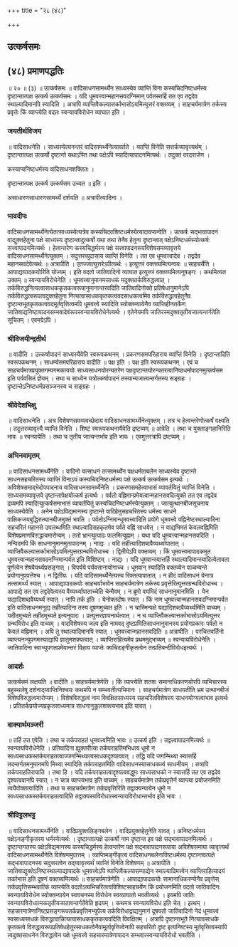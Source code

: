 +++
title = "२८ (४८)"

+++


## उत्कर्षसमः

## (४८) **प्रमाणपद्धतिः**

॥ २० ॥ (३) ॥ उत्कर्षसमः ॥ वादिसाधनसामर्थ्येन साध्यस्येव व्याप्तिं विना कस्यचिदनिष्टधर्मस्य दृष्टान्तात्पक्ष उत्कर्ष उत्कर्षसमः । यदि धूमवत्त्वान्महानसवदग्निमान् पर्वतस्तर्हि तत एव तद्वदेव स्थाल्यादिमानपि स्यादिति । अत्रापि व्याप्तिवैकल्यात्तर्काभासोऽयमित्युत्तरं वक्तव्यम् । साहचर्यमात्रेण तर्कस्य प्रवृत्तेः किं व्याप्त्येति वदतः स्वन्यायविरोधेन व्याघात इति ।

### **जयतीर्थविजय**

॥ वादिसाधनेति । साध्यस्येत्यनन्तरं वादिसामर्थ्येनेत्यावर्तते । व्याप्तिं विनेति सत्तर्कव्यावृत्त्यर्थम् । दृष्टान्तात्पक्ष उत्कर्षो दृष्टान्ते यथाऽस्ति तथा पक्षेऽपि स्यादित्यापादनमित्यर्थः । तदुक्तं वरदराजेन ।

कस्याप्यनिष्टधर्मस्य वादिसाधनशक्तितः ।

दृष्टान्तात्पक्ष उत्कर्ष उत्कर्षसम उच्यत ॥ इति ।

असाधारणसाधारणसामर्थ्ये दर्शयति ॥ अत्रापीत्यादिना ।

### **भावदीपः**

वादिसाधनसामर्थ्येनेत्येतत्साध्यस्येत्यत्रेव कस्यचिदवशिष्टधर्मस्येत्यादावप्यन्वेति । उत्कर्षः सद्भावापादनं वाद्युक्तहेतुना पक्षे साध्यस्य दृष्टान्तादुत्कर्षो यथा तथा तेनैव हेतुना दृष्टान्तात् पक्षेऽनिष्टधर्मस्योत्कर्षः सत्त्वापादनमित्यर्थः । हेत्वन्तरेण कस्यचिद्धर्मस्य पक्षे सत्त्वापादनरूपविशेषसमव्यावृत्तये वादिसाधनसामर्थ्येनेत्युक्तम् । सदुत्तरव्युदासाय व्याप्तिं विनेति । तत एव धूमवत्त्वादेव । तद्वदेव महानसवदेवेत्यर्थः ॥ अत्रापीति । एतज्जात्युत्तरेऽपीत्यर्थः । इत्युत्तरं वक्तव्यमित्यन्वयः ॥ साहचर्येति । आपाद्यापादकयोरिति योज्यम् । इति वदतो जातिवादिनो व्याघात इत्युत्तरं वक्तव्यमित्यनुषङ्गः । कथमित्यत उक्तम् ॥ स्वन्यायविरोधेनेति । धूमवत्त्वानुमानमसाधकं मदुक्ततर्कविरुद्धत्वात् । तर्कविरुद्धनित्यत्वासाधककृतकत्वरूपानुमानान्तरवदिति जातिवादिनोक्ते प्रतिषेधानुमानेऽपि तर्कविरुद्धत्वरूपत्वदुक्तहेतुना नित्यत्वासाधककृतकत्ववदसाधकत्वमिव तर्कविरुद्धत्वहेतुनैव दृष्टान्तभूतकृतकत्ववदमूर्तवृत्तित्वमपि धूमवत्त्वे स्यादिति स्वोक्तन्यायेनैव व्याप्तिहीनतर्केण जातिवाद्यनिष्टापादनसम्भवादेवंरूपस्वन्यायविरोधेनेत्यर्थः । एतेनेयमपि जातिरस्मदुक्ततृतीयजात्यन्तर्गतेति सूचितम् । एवमग्रेऽपि ।

### **श्रीविजयीन्द्रतीर्थ**

॥ वादीति । उत्कर्षापादनं साध्यस्यैवेति स्वरूपकथनम् । प्रकरणसमपरिहाराय व्याप्तिं विनेति । दृष्टान्तादिति स्वरूपकथनम् । साधर्म्यसमपरिहाराय वादीति ॥ पक्ष इति । पक्ष इति स्वरूपकथनम् । एवं च साहचर्यमात्रप्रयुक्तगम्यगमकत्वयोः साध्यसाधनयोरन्यतरेण पक्षदृष्टान्तयोरन्यतरत्वानिष्ठधर्मापादनमुत्कर्षसम इति पर्यवसितं ज्ञेयम् । तथा च साध्येन यत्रोत्कर्षापादनं तस्यान्यजात्यन्तर्गतस्य सङ्ग्रहः । दृष्टान्तेऽनिष्टधर्मप्रसञ्जनस्य च सङ्ग्रहः ।

### **श्रीवेदेशभिक्षु**

॥ वादिसाधनेति । अत्र विशेषणसमव्यवच्छेदाय वादिसाधनसामर्थ्येनेत्युक्तम् । तत्र च हेत्वन्तरेणोत्कर्षं वक्ष्यति । तदुत्तरव्यावृत्त्यै व्याप्तिं विनेति । शिष्टं स्वरूपकथनायैवेति द्रष्टव्यम् ॥ अत्रेति । तथा च युक्ताङ्गहानिरिति भावः ॥ स्वन्यायेति । तथा च तृतीय जात्यन्तर्भाव इति भावः । एवमुत्तरत्रापि द्रष्टव्यम् ।

### **अभिनवामृतम्**

॥ वादिसाधनसामर्थ्येनेति । वादिनो यत्साधनं तत्सामर्थ्येन पक्षधर्मताबलेन साध्यस्येव दृष्टान्ते साधनसहचरितस्य व्याप्तिं विनाऽयं कस्यचिदनिष्टधर्मस्य पक्षे उत्कर्ष उत्कर्षसम इत्यर्थः । अविशेषसमाद्भेदोपपादनाय वादिसाधनसामर्थ्येनेति । प्रकरणसमहेत्वाभासं व्यावर्तयितुं व्याप्तिं विनेति । साध्यसमव्यावृत्तये दृष्टान्तापेक्षयोत्कर्ष इत्यर्थः । पर्वतो वह्निमान्प्रमेयत्वान्महानसवदित्युक्ते तत एव तद्वदेव द्रव्यमपि स्यादित्युत्कर्षसमाभासं व्यावर्तयितुं कस्यचिदनिष्टधर्मस्येत्युक्तम् । जात्युत्थानबीजसूचनाय साध्यस्येवेति । अनेन पक्षेऽविद्यमानस्य दृष्टान्ते वादिहेतुसहचरितस्य धर्मस्य साधने पाक्षिकजयबुद्धिरुत्थानबीजमुक्तं भवति । पर्वतोऽग्निमान्धूमवत्त्वादिति प्रयोगे धूमवत्त्वे वह्निनेष्टस्थाल्यादिना सहचरितं महानसे उपलब्धमिति स्थाल्यादिसहकृतमेव पर्वते वह्निं साधयेत् । न वाद्यभिमतं केवलवह्निमिति विशेषप्रमाणविरुद्धत्वमारोप्यम् । ततो भ्रान्त्युत्पादः फलमित्यूह्यम् । यथा यदि धूमवत्त्वान्महानसवदिति । नन्विदमपि किं साधनानुमानमुतापादनम् । नाद्यः । यदि तर्हीत्यादिशब्दवैय्यर्थ्यापातात् । व्याप्तिवैकल्यात्तर्काभासोऽयमित्युत्तरग्रन्थविरोधाच्च । द्वितीयेऽपि वक्तव्यम् । किं धूमवत्त्वमापादकमुत धूमवत्त्वान्महानसवदनग्निमान्पर्वत इति विशिष्टम् । नाद्यः । यदि धूमवान्स्यात्तर्हि स्थाल्यादिमान्स्यादित्येतावता पूर्णत्वेन शेषवैयर्थ्यप्रसङ्गात् । विपर्यये पर्यवसानायोगाच्च । धूमवान् स्यादिति वक्तव्येन पञ्चम्यन्ते प्रयोगानुपपत्तेश्च । न द्वितीयः । यदि वादिसामर्थ्येनेत्यस्य रिक्तत्वापातात् । न हीदं वादिसाधनं येनात्र तत्सामर्थ्यं स्यात् । आपाद्यापादकयोः साहचर्याभावेन साहचर्यमात्रेण तर्कस्य प्रवृत्तेरित्युत्तरग्रन्थविरोधाच्च । आपाद्ये तत एव तद्वदेवेत्यस्य वैय्यर्थ्यापाताच्चेति चेन्मैवम् । न ब्रूमो वयमिदं साधनानुमानमिति । येन यद्यादिशब्दवैय्यर्थ्यं स्यात् । नापि तर्क इति । येनोक्तदोषः स्यात् । किं नाम धूमवत्त्वान्महानसवदग्निमान्पर्वत इति वादिसाधनमनूद्य तर्हीत्यादिना तस्य दूषणमुच्यत इति । न चास्मिन्पक्षे यद्यादिशब्दवैय्यर्थ्यमिति वाच्यम् । यदीदमुच्यते तर्हीदमुच्यते इत्यनुवादः । प्रत्युत्तरज्ञापनार्थत्वात् । न च व्याप्तिवैकल्यात्तर्काभासोऽयमित्युत्तर ग्रन्थविरोध इति वाच्यम् । वादविशेषस्य जल्प इति नामवद् दुष्टप्रमितिसाधनानुमानस्य प्रयोगप्रकारः पर्वतो न केवलं वह्निमान् । अपि तु स्थाल्यादिमानपि स्यात् । धूमवत्त्वान्महानसवदिति ॥ अत्रापीति । परचित्तवर्तिनो व्याप्त्यनभ्युपगमस्याद्यापि ज्ञातुमशक्यत्वात् । व्याप्तिराहित्यमेव प्रथममुद्भाव्यम् ॥ स्वन्यायविरोधेनेति । जातिवादिना स्वाभ्युपगतप्रमेयान्तरं विहाय व्याप्तेः क्वचिदङ्गीकृतत्वेन तत्प्रतिबन्दीविरोधइत्यर्थः ।

### **आदर्शः**

उत्कर्षसमं लक्षयति ॥ वादीति ॥ साहचर्यमात्रेणेति । किं व्याप्त्येति शतशः समानाधिकरणयोरपि व्यभिचारस्य बहुस्थलेषु दर्शनाद्य्वाप्तिनिश्चयः कथमपि न सम्भवतीत्यभिमानः । साहचर्यमात्रेण साधयतीति भ्रम उत्थानबीजं विशेषविरुद्धत्वमारोप्यम् । विशेषविरुद्धत्वं नाम विवक्षितसाध्यस्य सहचरितविशेषस्य साधनयोग्यत्वाभाव इत्यर्थः । प्रतितर्कप्रयोज्यप्रकृतसाध्यमात्र साधनानुकूलशक्त्यभाव इति यावत् ।

### **वाक्यार्थमञ्जरी**

॥ तर्हि तत एवेति । तथा च तर्कपराहतं धूमवत्त्वमिति भावः ॥ उत्कर्ष इति । तद्वत्त्वापादनमित्यर्थः ॥ स्वन्यायविरोधेनेति । प्रतिवादिना ह्युक्तरीत्या तर्कपराहतिमभिधाय धूमो न साध्यसाधकस्तर्कपराहतत्वाज्जगन्मिथ्यात्वसाधकदृश्यत्ववत् । तद्धि यदि जगन्मिथ्या स्यात्तर्हि तदन्तर्गतमनुमानमपि मिथ्या स्यादिति तर्कपराहतमिति वादिसाधनस्यासाधकत्वं साधनीयम् । तत्रापि तर्कपराहतिरायाति । तथा हि । यदि तर्कपराहतत्वाद्दृश्यत्ववद्धूमः साध्यसाधको न स्यात्तर्हि तत एव तद्वदेव दृश्यत्ववानपि स्यात् । न चात्र व्याप्त्यभाव इति वाच्यम् । साहचर्यमात्रेण तर्कप्रवृत्तेर्न व्याप्त्या प्रयोजनमिति त्वयैवोक्तत्वादिति । तथा च साहचर्यमात्रेण तर्कप्रवृत्तिरिति तद्वाक्यन्यायेन धूमो न साध्यसाधकस्तर्कपराहतत्वादिति तद्वाक्यस्यविरोधात्स्वन्यायविरोधान्तर्भाव इति भावः ।

### **श्रीविट्टलभट्ट**

॥ वादिसाधनसामर्थ्येनेति । वादिप्रयुक्तलिङ्गबलेन । वादिप्रयुक्तहेतुनेति यावत् । अनिष्टधर्मस्य पक्षेऽनङ्गीकृतस्य धर्मस्येत्यर्थः । दृष्टान्तात्पक्षे उत्कर्षो नाम दृष्टान्त इव पक्षे सद्भावापादनमित्यर्थः । दृष्टान्तगतस्य पक्षेऽविद्यमानस्य कस्यचिद्धर्मस्य हेत्वन्तरेण पक्षे सद्भावापादनरूपाया अविशेषसमाया व्यावृत्त्यर्थं वादिसाधनसामर्थ्येनेति विशेषणमुपात्तम् । व्याप्तिमङ्गीकृत्य वादिसाधनबलेनाविष्टधर्मस्य दृष्टान्तवत्पक्षे सद्भावापादनस्य सदुत्तरत्वेन तद्य्वावृत्त्यर्थं व्याप्तिं विनेति विशेषणम् ॥ अत्रापीति । जातिवाद्युक्तेऽनिष्टस्थाल्याद्यापादके धूमवत्त्वेऽपि व्याप्तिवैकल्यासम्पाद्येन स्थाल्यादिमत्त्वेन व्याप्तिराहित्यादयं तर्काभास इति दूषणं वक्तव्यमित्यर्थः ॥ साहचर्यमात्रेणेति । आपाद्यापादकयोः सामानाधिकरण्येनैव प्रवृत्तेस् तर्कप्रवृत्तिसम्भवात्किं व्याप्त्येति वदतोऽव्यभिचरितत्वविशिष्टसाहचर्येण किं प्रयोजनमिति वदतो जातिवादिनः स्वन्यायविरोधेन स्वोक्तन्यायेन स्ववचनस्य विरोधेन स्वव्याघातो भवतीत्यर्थः । इयमपि जातिः स्वन्यायविरोधात्मकतृतीयजातावन्तर्गतैवेति हृदयम् । कथमत्र स्वन्यायविरोध इति चेत् । इत्थम् । सहचारमात्रेणानिष्टप्रसङ्गरूपतर्कप्रवृत्तिमभ्युपेत्य तर्कविरोधाद्वाद्यनुमानं दूषयतो जातिवादिनो नेदं धूमवत्त्वं स्वसाध्यसाधकं विरुद्धत्वान्नित्यत्वासाधककृतकत्ववदिति विवक्षितम् । अत्रापि दृष्टान्तभूते नित्यत्वसाधके कृतकत्वे विरुद्धत्वरूपप्रतिषेधहेतुरसाधकत्वेनैवामूर्तावृत्तित्वेनापि सहचरितो दृष्ट इत्यनिष्टस्य मूर्तवृत्तित्वस्यापि त्वदुक्तसाधनेन विरुद्धत्वेन पक्षे धूमवत्त्वे सहचारमात्रेणापादन सम्भवात्स्वन्यायविरोधो भवतीति ।

